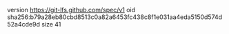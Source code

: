 version https://git-lfs.github.com/spec/v1
oid sha256:b79a28eb80cbd8513c0a82a6453fc438c8f1e031aa4eda5150d574d52a4cde9d
size 41
